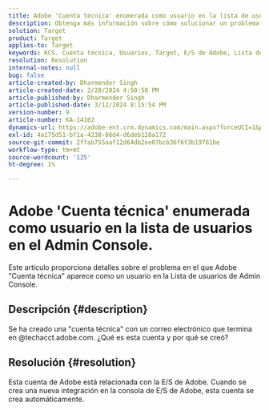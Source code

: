 ```yaml
---
title: Adobe 'Cuenta técnica' enumerada como usuario en la lista de usuarios en el Admin Console.
description: Obtenga más información sobre cómo solucionar un problema en el que Adobe Cuenta técnica aparece como un usuario en la Lista de usuarios en Admin Console.
solution: Target
product: Target
applies-to: Target
keywords: KCS. Cuenta técnica, Usuarios, Target, E/S de Adobe, Lista de usuarios
resolution: Resolution
internal-notes: null
bug: false
article-created-by: Dharmender Singh
article-created-date: 2/28/2024 4:50:58 PM
article-published-by: Dharmender Singh
article-published-date: 3/12/2024 8:15:54 PM
version-number: 9
article-number: KA-14102
dynamics-url: https://adobe-ent.crm.dynamics.com/main.aspx?forceUCI=1&pagetype=entityrecord&etn=knowledgearticle&id=ac309a87-59d6-ee11-9079-6045bd006295
exl-id: 4a175d51-bf1a-4238-86d4-d6deb128a172
source-git-commit: 2ffab755aaf12d64db2ee07bcb36f6f3b19761be
workflow-type: tm+mt
source-wordcount: '125'
ht-degree: 1%

---
```


# Adobe &#39;Cuenta técnica&#39; enumerada como usuario en la lista de usuarios en el Admin Console.


Este artículo proporciona detalles sobre el problema en el que Adobe &quot;Cuenta técnica&quot; aparece como un usuario en la Lista de usuarios de Admin Console.

## Descripción {#description}


Se ha creado una &quot;cuenta técnica&quot; con un correo electrónico que termina en @techacct.adobe.com. ¿Qué es esta cuenta y por qué se creó?


## Resolución {#resolution}


Esta cuenta de Adobe está relacionada con la E/S de Adobe. Cuando se crea una nueva integración en la consola de E/S de Adobe, esta cuenta se crea automáticamente.

